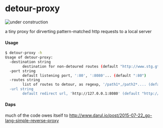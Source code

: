 # detour-proxy

![under construction](https://cloud.githubusercontent.com/assets/707098/11125298/2cc30770-8937-11e5-9bec-97c5bb4da0f1.gif)

a tiny proxy for dirverting pattern-matched http requests to a local server

#### Usage

```bash
$ detour-proxy -h
Usage of detour-proxy:
  -destination string
    	destination for non-detoured routes (default "http://www.stg.gtm.nytimes.com")
  -port string
    	default listening port, ':80', ':8080'... (default ":80")
  -routes string
    	list of routes to detour, as regexp, '/path1*,/path2*.... (default "^/svc/community/personas/*")
  -url string
    	default redirect url, 'http://127.0.0.1:8080' (default "http://127.0.0.1:8080")
```

#### Daps

much of the code owes itself to http://www.darul.io/post/2015-07-22_go-lang-simple-reverse-proxy
